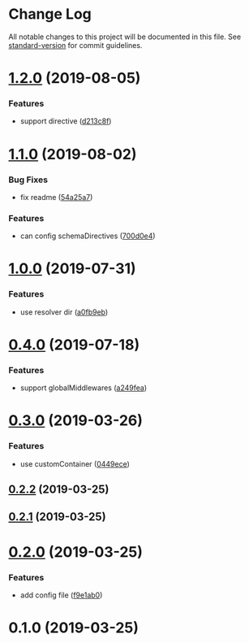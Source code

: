 # Change Log

All notable changes to this project will be documented in this file. See [standard-version](https://github.com/conventional-changelog/standard-version) for commit guidelines.

# [1.2.0](https://github.com/forsigner/egg-type-graphql/compare/v1.1.0...v1.2.0) (2019-08-05)


### Features

* support directive ([d213c8f](https://github.com/forsigner/egg-type-graphql/commit/d213c8f))



# [1.1.0](https://github.com/forsigner/egg-type-graphql/compare/v1.0.0...v1.1.0) (2019-08-02)


### Bug Fixes

* fix readme ([54a25a7](https://github.com/forsigner/egg-type-graphql/commit/54a25a7))


### Features

* can config schemaDirectives ([700d0e4](https://github.com/forsigner/egg-type-graphql/commit/700d0e4))



# [1.0.0](https://github.com/forsigner/egg-type-graphql/compare/v0.4.0...v1.0.0) (2019-07-31)


### Features

* use resolver dir ([a0fb9eb](https://github.com/forsigner/egg-type-graphql/commit/a0fb9eb))



# [0.4.0](https://github.com/forsigner/egg-type-graphql/compare/v0.3.0...v0.4.0) (2019-07-18)


### Features

* support globalMiddlewares ([a249fea](https://github.com/forsigner/egg-type-graphql/commit/a249fea))



# [0.3.0](https://github.com/forsigner/egg-type-graphql/compare/v0.2.2...v0.3.0) (2019-03-26)


### Features

* use customContainer ([0449ece](https://github.com/forsigner/egg-type-graphql/commit/0449ece))



## [0.2.2](http://github.com/forsigner/forsigner/egg-type-graphql/compare/v0.2.1...v0.2.2) (2019-03-25)



## [0.2.1](http://github.com/forsigner/forsigner/egg-type-graphql/compare/v0.2.0...v0.2.1) (2019-03-25)



# [0.2.0](http://github.com/forsigner/forsigner/egg-type-graphql/compare/v0.1.0...v0.2.0) (2019-03-25)


### Features

* add config file ([f9e1ab0](http://github.com/forsigner/forsigner/egg-type-graphql/commit/f9e1ab0))



# 0.1.0 (2019-03-25)
